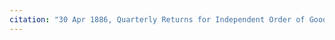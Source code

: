 ```yaml
---
citation: "30 Apr 1886, Quarterly Returns for Independent Order of Good Templars High Bridge Lodge No. 296, Tompkins County History Center"
---
```

